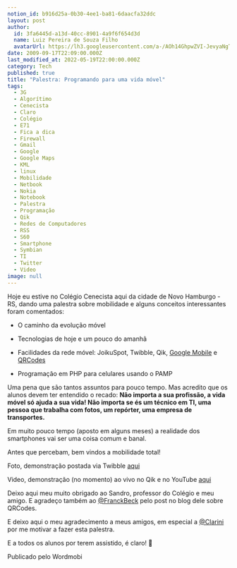 ```yaml
---
notion_id: b916d25a-0b30-4ee1-ba81-6daacfa32ddc
layout: post
author:
  id: 3fa6445d-a13d-40cc-8901-4a9f6f654d3d
  name: Luiz Pereira de Souza Filho
  avatarUrl: https://lh3.googleusercontent.com/a-/AOh14GhpwZVI-JevyaNgTdlrOT6YN20cI6V9Kxtq38Ij8AQ=s100
date: 2009-09-17T22:09:00.000Z
last_modified_at: 2022-05-19T22:00:00.000Z
category: Tech
published: true
title: "Palestra: Programando para uma vida móvel"
tags:
  - 3G
  - Algorítimo
  - Cenecista
  - Claro
  - Colégio
  - E71
  - Fica a dica
  - Firewall
  - Gmail
  - Google
  - Google Maps
  - KML
  - linux
  - Mobilidade
  - Netbook
  - Nokia
  - Notebook
  - Palestra
  - Programação
  - Qik
  - Redes de Computadores
  - RSS
  - S60
  - Smartphone
  - Symbian
  - TI
  - Twitter
  - Video
image: null
---
```


Hoje eu estive no Colégio Cenecista aqui da cidade de Novo Hamburgo - RS, dando uma palestra sobre mobilidade e alguns conceitos interessantes foram comentados:

* O caminho da evolução móvel

* Tecnologias de hoje e um pouco do amanhã

* Facilidades da rede móvel: JoikuSpot, Twibble, Qik, [Google Mobile](http://m.google.com) e [QRCodes](http://qrcode.kaywa.com/)

* Programação em PHP para celulares usando o PAMP

Uma pena que são tantos assuntos para pouco tempo. Mas acredito que os alunos devem ter entendido o recado:  **Não importa a sua profissão, a vida móvel só ajuda a sua vida! Não importa se és um técnico em TI, uma pessoa que trabalha com fotos, um repórter, uma empresa de transportes.**

  

Em muito pouco tempo (aposto em alguns meses) a realidade dos smartphones vai ser uma coisa comum e banal.

  

Antes que percebam, bem vindos a mobilidade total!

Foto, demonstração postada via Twibble [aqui](http://www.twitpic.com/i2osd)

Video, demonstração (no momento) ao vivo no Qik e no YouTube [aqui](http://www.youtube.com/watch?v=BXW_nfMmtnc)

Deixo aqui meu muito obrigado ao Sandro, professor do Colégio e meu amigo. E agradeço também ao [@FranckBeck](http://twitter.com/franckbeck) pelo post no blog dele sobre QRCodes.

  

E deixo aqui o meu agradecimento a meus amigos, em especial a [@Clarini](http://twitter.com/Clarini) por me motivar a fazer esta palestra.

  

E a todos os alunos por terem assistido, é claro! 🙂

Publicado pelo Wordmobi

